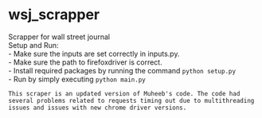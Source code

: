 # wsj_scrapper
Scrapper for wall street journal  
Setup and Run:  
    - Make sure the inputs are set correctly in inputs.py.  
    - Make sure the path to firefoxdriver is correct.  
    - Install required packages by running the command `python setup.py`  
    - Run by simply executing `python main.py`  

    This scraper is an updated version of Muheeb's code. The code had several problems related to requests timing out due to multithreading issues and issues with new chrome driver versions.
    
